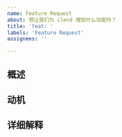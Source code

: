 ```yaml
---
name: Feature Request
about: 想让我们为 clend 增加什么功能吗？
title: 'feat: '
labels: 'Feature Request'
assignees: ''

---
```


<!--
  你好！感谢你愿意考虑希望 clend 增加某个新功能。
-->

## 概述

<!--
  对这个新功能的一段描述
-->

## 动机

<!--
  为什么你希望在 clend 中使用这个功能？
-->

## 详细解释

<!--
  详细描述这个新功能。
-->
